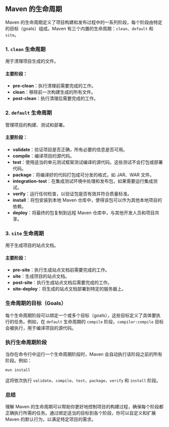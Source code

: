 ## Maven 的生命周期

Maven 的生命周期定义了项目构建和发布过程中的一系列阶段，每个阶段由特定的目标（goals）组成。Maven 有三个内置的生命周期：`clean`、`default` 和 `site`。

### 1. `clean` 生命周期

用于清理项目生成的文件。

#### 主要阶段：

- **pre-clean**：执行清理前需要完成的工作。
- **clean**：移除前一次构建生成的所有文件。
- **post-clean**：执行清理后需要完成的工作。

### 2. `default` 生命周期

管理项目的构建、测试和部署。

#### 主要阶段：

- **validate**：验证项目是否正确，所有必要的信息是否可用。
- **compile**：编译项目的源代码。
- **test**：使用适当的单元测试框架测试编译的源代码。这些测试不会打包或部署代码。
- **package**：将编译好的代码打包成可分发的格式，如 JAR、WAR 文件。
- **integration-test**：在集成测试环境中处理和发布包，如果需要运行集成测试。
- **verify**：运行任何检查，以验证包是否有效并符合质量标准。
- **install**：将包安装到本地 Maven 仓库中，使得该包可以作为其他本地项目的依赖。
- **deploy**：将最终的包复制到远程 Maven 仓库中，与其他开发人员和项目共享。

### 3. `site` 生命周期

用于生成项目的站点文档。

#### 主要阶段：

- **pre-site**：执行生成站点文档前需要完成的工作。
- **site**：生成项目的站点文档。
- **post-site**：执行生成站点文档后需要完成的工作。
- **site-deploy**：将生成的站点文档部署到特定的服务器上。

### 生命周期的目标（Goals）

每个生命周期阶段可以绑定一个或多个目标（goals），这些目标定义了具体要执行的任务。例如，在 `default` 生命周期的 `compile` 阶段，`compiler:compile` 目标会被执行，用于编译项目的源代码。

### 执行生命周期阶段

当你在命令行中运行一个生命周期阶段时，Maven 会自动执行该阶段之前的所有阶段。例如：

```sh
mvn install
```

这将依次执行 `validate`、`compile`、`test`、`package`、`verify` 和 `install` 阶段。

### 总结

理解 Maven 的生命周期可以帮助你更好地控制项目的构建过程，确保每个阶段都正确执行所需的任务。通过绑定适当的目标到各个阶段，你可以自定义和扩展 Maven 的默认行为，以满足特定项目的需求。